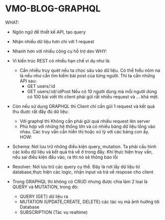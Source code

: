 # VMO-BLOG-GRAPHQL

WHAT: 
- Ngôn ngữ để thiết kế API, tạo query
- Nhận nhiều dữ liệu hơn chỉ với 1 request
- Nhanh hơn với nhiều công cụ hỗ trợ dev
WHY:
- Vì kiến trúc REST có nhiều hạn chế vì dụ như là:
  + Cần nhiều truy quét nếu ta chọc sâu vào dữ liệu. Có thể hiểu nôm na là nếu như cần tìm kiếm bài post của từng người. Thì ta cần những API sau:
    - GET users/:id
    - GET users/:id/:idPost
  Nếu có 10 người dùng mà mỗi người dùng có 100 bài viết thì client phải gửi rất nhiều request và ... khá mệt. 
- Còn nếu sử dụng GRAPHQL thì Client chỉ cần gửi 1 request và kết quả thu đuợc rất đầy đủ dữ liệu:
   
  - Với graphql thì Không cần phải gửi quá nhiều request lên server
  - Phù hợp với những hệ thống lớn và có nhiều bảng dữ liệu lồng vào nhau. Các truy vấn cần hiển thị hoặc xử lý với các bảng con ấy.
HOW:
- Schema: Nơi lưu trữ những điều kiện query, mutation. Ta phải cấu hình các kiểu dữ liệu và kết quả trả về ở trong đấy. Khi thực hiện truy vấn, nếu sai điều kiện đầu vào, ra thì nó sẽ thông báo lỗi
- Resolver: Nơi lưu trữ các query cụ thể. Đây là nơi lấy dữ liệu từ database,thực hiện các logic, nhận input và trả về respose cho client
- Trong GRAPHQL thì không có CRUD nhưng được chia làm 2 loại là QUERY và MUTATION, trong đó:
  + QUERY (GET) dữ liệu ra
  + MUTATION (UPDATE,CREATE, DELETE) các tác vụ mà ảnh hưởng tới Database
  + SUBSCRIPTION (Tác vụ realtime)
